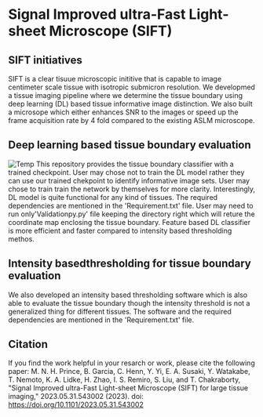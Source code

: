 # Signal Improved ultra-Fast Light-sheet Microscope (SIFT)
## SIFT initiatives
SIFT is a clear tisuue microscopic inititive that is capable to image centimeter scale tissue with isotropic submicron resolution. We developmed a tissue imaging pipeline where we determine the tissue boundary using deep learning (DL) based tissue informative image distinction. We also built a microsope which either enhances SNR to the images or speed up the frame acquisition rate by 4 fold compared to the existing ASLM microscope.

## Deep learning based tissue boundary evaluation
![Temp](https://github.com/ChakraOpticsLab/SIFT/assets/157768359/ddc939ec-0041-4734-bcfe-eca8dd1f7256)
This repository provides the tissue boundary classifier with a trained checkpoint. User may chose not to train the DL model rather they can use our trained chekpoint to identify informative image sets. User may chose to train train the network by themselves for more clarity. Interestingly, DL model is quite functional for any kind of tissues. The required dependencies are mentioned in the 'Requirement.txt' file. User may need to run only'Validationpy.py' file keeping the directory right which will reture the coordinate map enclosing the tissue boundary. Feature based DL classifier is more efficient and faster compared to intensity based thresholding methos. 

## Intensity basedthresholding for tissue boundary evaluation
We also developed an intensity based thresholding software which is also able to evaluate the tissue boundary though the intensity threshold is not a generalized thing for different tissues. The software and the required dependencies are mentioned in the 'Requirement.txt' file.

## Citation
If you find the work helpful in your resarch or work, please cite the following paper:
M. N. H. Prince, B. Garcia, C. Henn, Y. Yi, E. A. Susaki, Y. Watakabe, T. Nemoto, K. A. Lidke, H. Zhao, I. S. Remiro, S. Liu, and T. Chakraborty, "Signal Improved ultra-Fast Light-sheet Microscope (SIFT) for large tissue imaging," 2023.05.31.543002 (2023).
doi: https://doi.org/10.1101/2023.05.31.543002
